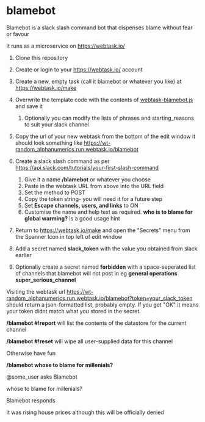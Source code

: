 # blamebot
Blamebot is a slack slash command bot that dispenses blame without fear or favour

It runs as a microservice on https://webtask.io/ 


1. Clone this repository
1. Create or login to your https://webtask.io/ account
1. Create a new, empty task (call it blamebot or whatever you like) at https://webtask.io/make
1. Overwrite the template code with the contents of [webtask-blamebot.js](../master/webtask-blamebot.js) and save it
    1. Optionally you can modify the lists of phrases and starting_reasons to suit your slack channel

1. Copy the url of your new webtask from the bottom of the edit window it should look something like https://wt-random_alphanumerics.run.webtask.io/blamebot
1. Create a slack slash command as per https://api.slack.com/tutorials/your-first-slash-command
    1. Give it a name **/blamebot** or whatever you choose
    1. Paste in the webtask URL from above into the URL field
    1. Set the method to POST
    1. Copy the token string- you will need it for a future step
    1. Set **Escape channels, users, and links** to ON
    1. Customise the name and help text as required.  **who is to blame for global warming?** is a good usage hint
  
1. Return to https://webtask.io/make and open the "Secrets" menu from the Spanner Icon in top left of edit window
  1. Add a secret named **slack_token** with the value you obtained from slack earlier
  1. Optionally create a secret named **forbidden** with a space-seperated list of channels that blamebot will not post in eg **general operations super_serious_channel**
  
Visiting the webtask url  https://wt-random_alphanumerics.run.webtask.io/blamebot?token=your_slack_token should return a json-formatted list, probably empty. If you get "OK" it means your token didnt match what you stored in the secret.
  
**/blamebot #!report**  will list the contents of the datastore for the current channel

**/blamebot #!reset**  will wipe all user-supplied data for this channel

Otherwise have fun

**/blamebot whose to blame for millenials?**

@some_user asks Blamebot

whose to blame for millenials?

Blamebot responds

It was rising house prices although this will be officially denied

